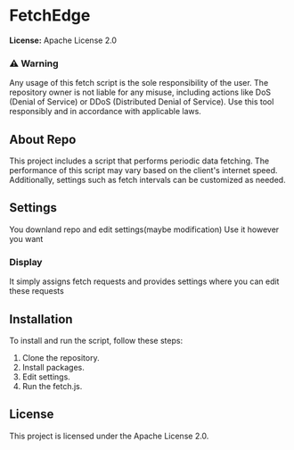 # FetchEdge

**License:** Apache License 2.0

### ⚠️ Warning
Any usage of this fetch script is the sole responsibility of the user. The repository owner is not liable for any misuse, including actions like DoS (Denial of Service) or DDoS (Distributed Denial of Service). Use this tool responsibly and in accordance with applicable laws.

## About Repo
This project includes a script that performs periodic data fetching. The performance of this script may vary based on the client's internet speed. Additionally, settings such as fetch intervals can be customized as needed.

## Settings
You downland repo and edit settings(maybe modification) Use it however you want
 
### Display
It simply assigns fetch requests and provides settings where you can edit these requests

## Installation

To install and run the script, follow these steps:
1. Clone the repository.
2. Install packages.
3. Edit settings.
3. Run the fetch.js.

## License

This project is licensed under the Apache License 2.0.
